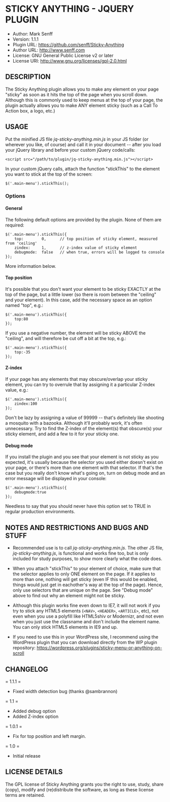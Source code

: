 STICKY ANYTHING - JQUERY PLUGIN
============================================

- Author: Mark Senff
- Version: 1.1.1
- Plugin URL: https://github.com/senff/Sticky-Anything
- Author URL: http://www.senff.com
- License: GNU General Public License v2 or later
- License URI: http://www.gnu.org/licenses/gpl-2.0.html



DESCRIPTION
-----------
The Sticky Anything plugin allows you to make any element on your page "sticky" as soon as it hits the top of the page when you scroll down. Although this is commonly used to keep menus at the top of your page, the plugin actually allows you to make ANY element sticky (such as a Call To Action box, a logo, etc.)



USAGE
-----

Put the minified JS file *jq-sticky-anything.min.js* in your JS folder (or wherever you like, of course) and call it in your document -- after you load your jQuery library and before your custom jQuery code/calls:

    <script src="/path/to/plugin/jq-sticky-anything.min.js"></script>

In your custom jQuery calls, attach the function "stickThis" to the element you want to stick at the top of the screen:

    $('.main-menu').stickThis();


### Options

#### General

The following default options are provided by the plugin. None of them are required:

	$('.main-menu').stickThis({
        top: 		0,		// top position of sticky element, measured from 'ceiling'
        zindex: 	1,		// z-index value of sticky element
        debugmode:	false	// when true, errors will be logged to console
    });

More information below.


#### Top position

It's possible that you don't want your element to be sticky EXACTLY at the top of the page, but a little lower (so there is room between the "ceiling" and your element). In this case, add the necessary space as an option named "top", e.g.:

    $('.main-menu').stickThis({
        top:80
    });

If you use a negative number, the element will be sticky ABOVE the "ceiling", and will therefore be cut off a bit at the top, e.g.:

    $('.main-menu').stickThis({
        top:-35
    });


#### Z-index

If your page has any elements that may obscure/overlap your sticky element, you can try to overrule that by assigning it a particular Z-index value, e.g.:

    $('.main-menu').stickThis({
        zindex:100
    });

Don't be lazy by assigning a value of 99999 -- that's definitely like shooting a mosquito with a bazooka. Although it'll probably work, it's often unnecessary. Try to find the Z-index of the element(s) that obscure(s) your sticky element, and add a few to it for your sticky one.


#### Debug mode

If you install the plugin and you see that your element is not sticky as you expected, it's usually because the selector you used either doesn't exist on your page, or there's more than one element with that selector. If that's the case but you really don't know what's going on, turn on debug mode and an error message will be displayed in your console:

    $('.main-menu').stickThis({
        debugmode:true
    });

Needless to say that you should never have this option set to TRUE in regular production environments.



NOTES AND RESTRICTIONS AND BUGS AND STUFF
-----------------------------------------

- Recommended use is to call *jq-sticky-anything.min.js*. The other JS file, *jq-sticky-anything.js*, is functional and works fine too, but is only included for study purposes, to show more clearly what the code does.

- When you attach "stickThis" to your element of choice, make sure that the selector applies to only ONE element on the page. If it applies to more than one, nothing will get sticky (even IF this would be enabled, things would just get in eachother's way at the top of the page). Hence, only use selectors that are unique on the page. See "Debug mode" above to find out why an element might not be sticky.

- Although this plugin works fine even down to IE7, it will not work if you try to stick any HTML5 elements (`<NAV>`, `<HEADER>`, `<ARTICLE>`, etc), not even when you use a polyfill like HTML5shiv or Modernizr, and not even when you just use the classname and don't include the element name. You can only stick HTML5 elements in IE9 and up.

- If you need to use this in your WordPress site, I recommend using the WordPress plugin that you can download directly from the WP plugin repository: https://wordpress.org/plugins/sticky-menu-or-anything-on-scroll


CHANGELOG
---------

= 1.1.1 =
* Fixed width detection bug (thanks @sambrannon)

= 1.1 =
* Added debug option
* Added Z-index option

= 1.0.1 =
* Fix for top position and left margin.

= 1.0 =
* Initial release


LICENSE DETAILS
---------------
The GPL license of Sticky Anything grants you the right to use, study, share (copy), modify and (re)distribute the software, as long as these license terms are retained. 
